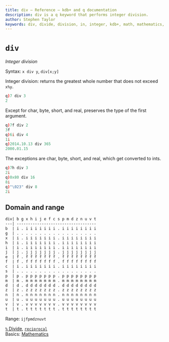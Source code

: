 ```yaml
---
title: div – Reference – kdb+ and q documentation
description: div is a q keyword that performs integer division. 
author: Stephen Taylor
keywords: div, divide, division, in, integer, kdb+, math, mathematics, q
---
```

# `div`




_Integer division_

Syntax: `x div y`, `div[x;y]` 

Integer division: returns the greatest whole number that does not exceed `x%y`.
```q
q)7 div 3
2
```

<!-- FIXME Examples with dictionaries and tables -->
Except for char, byte, short, and real, preserves the type of the first argument.

```q
q)7f div 2
3f
q)6i div 4
1i
q)2014.10.13 div 365
2000.01.15
```

The exceptions are char, byte, short, and real, which get converted to ints.

```q
q)7h div 3
2i
q)0x80 div 16
8i
q)"\023" div 8
2i
```


## Domain and range
```txt
div| b g x h i j e f c s p m d z n u v t
---| -----------------------------------
b  | i . i i i i i i i . i i i i i i i i
g  | . . . . . . . . . . . . . . . . . .
x  | i . i i i i i i i . i i i i i i i i
h  | i . i i i i i i i . i i i i i i i i
i  | i . i i i i i i i . i i i i i i i i
j  | j . j j j j j j j . j j j j j j j j
e  | f . f f f f f f f . f f f f f f f f
f  | f . f f f f f f f . f f f f f f f f
c  | i . i i i i i i i . i i i i i i i i
s  | . . . . . . . . . . . . . . . . . .
p  | p . p p p p p p p . p p p p p p p p
m  | m . m m m m m m m . m m m m m m m m
d  | d . d d d d d d d . d d d d d d d d
z  | z . z z z z z z z . z z z z z z z z
n  | n . n n n n n n n . n n n n n n n n
u  | u . u u u u u u u . u u u u u u u u
v  | v . v v v v v v v . v v v v v v v v
t  | t . t t t t t t t . t t t t t t t t
```

Range: `ijfpmdznuvt`

<i class="far fa-hand-point-right"></i> 
[`%` Divide](divide.md), [`reciprocal`](reciprocal.md)  
Basics: [Mathematics](../basics/math.md)


